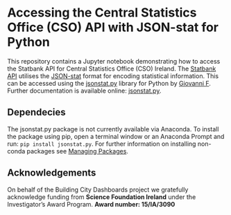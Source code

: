 # Accessing the Central Statistics Office (CSO) API with JSON-stat for Python
This repository contains a Jupyter notebook demonstrating how to access the Statbank API for Central Statistics Office (CSO) Ireland.
The [Statbank API](https://www.cso.ie/webserviceclient/) utilises the [JSON-stat](https://www.cso.ie/webserviceclient/) format for encoding statistical information. This can be accessed using the [jsonstat.py](https://github.com/26fe/jsonstat.py) library for Python by [Giovanni F](http://www.26fe.com/). Further documentation is available online: [jsonstat.py](https://jsonstatpy.readthedocs.io/en/latest/).

## Dependecies
The jsonstat.py package is not currently available via Anaconda. To install the package using pip, open a terminal window or an Anaconda Prompt and run: `pip install jsonstat.py`. For further information on installing non-conda packages see [Managing Packages](https://docs.conda.io/projects/conda/en/latest/user-guide/tasks/manage-pkgs.html).

## Acknowledgements
On behalf of the Building City Dashboards project we gratefully acknowledge funding from **Science Foundation Ireland** under the Investigator’s Award Program. **Award number: 15/IA/3090**
